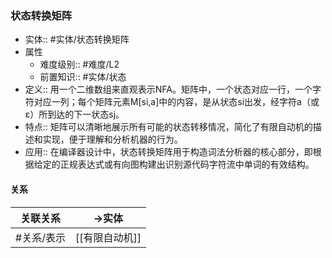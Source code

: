 ###  状态转换矩阵 
- 实体:: #实体/状态转换矩阵 
- 属性
	- 难度级别:: #难度/L2 
	- 前置知识:: #实体/状态 
- 定义:: 用一个二维数组来直观表示NFA。矩阵中，一个状态对应一行，一个字符对应一列；每个矩阵元素M[si,a]中的内容，是从状态si出发，经字符a（或ε）所到达的下一状态sj。
- 特点:: 矩阵可以清晰地展示所有可能的状态转移情况，简化了有限自动机的描述和实现，便于理解和分析机器的行为。
- 应用:: 在编译器设计中，状态转换矩阵用于构造词法分析器的核心部分，即根据给定的正规表达式或有向图构建出识别源代码字符流中单词的有效结构。
#### 关系
| 关联关系 | ->实体 |
| ---- | ---- |
| #关系/表示  | [[有限自动机]] |